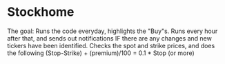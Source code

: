 # Stockhome

The goal:
Runs the code everyday, highlights the "Buy"s. Runs every hour after that, and sends out notifications IF there are any changes and new tickers have been identified.
Checks the spot and strike prices, and does the following
  (Stop-Strike) + (premium)/100 = 0.1 * Stop (or more)
  
